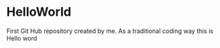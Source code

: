 # HelloWorld
First Git Hub repository created by me. As a traditional coding way this is Hello word 
